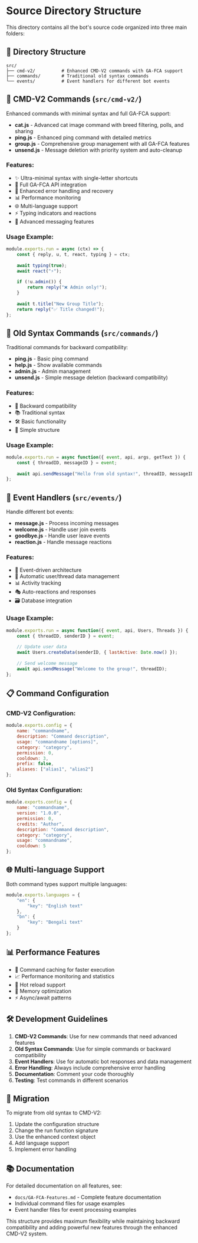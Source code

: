 # Source Directory Structure

This directory contains all the bot's source code organized into three main folders:

## 📁 Directory Structure

```
src/
├── cmd-v2/          # Enhanced CMD-V2 commands with GA-FCA support
├── commands/        # Traditional old syntax commands
└── events/          # Event handlers for different bot events
```

## 🚀 CMD-V2 Commands (`src/cmd-v2/`)

Enhanced commands with minimal syntax and full GA-FCA support:

- **cat.js** - Advanced cat image command with breed filtering, polls, and sharing
- **ping.js** - Enhanced ping command with detailed metrics
- **group.js** - Comprehensive group management with all GA-FCA features
- **unsend.js** - Message deletion with priority system and auto-cleanup

### Features:
- ✨ Ultra-minimal syntax with single-letter shortcuts
- 🔧 Full GA-FCA API integration
- 🎯 Enhanced error handling and recovery
- 📊 Performance monitoring
- 🌐 Multi-language support
- ⚡ Typing indicators and reactions
- 🎨 Advanced messaging features

### Usage Example:
```javascript
module.exports.run = async (ctx) => {
    const { reply, u, t, react, typing } = ctx;
    
    await typing(true);
    await react("⚡");
    
    if (!u.admin()) {
        return reply("❌ Admin only!");
    }
    
    await t.title("New Group Title");
    return reply("✅ Title changed!");
};
```

## 🔧 Old Syntax Commands (`src/commands/`)

Traditional commands for backward compatibility:

- **ping.js** - Basic ping command
- **help.js** - Show available commands
- **admin.js** - Admin management
- **unsend.js** - Simple message deletion (backward compatibility)

### Features:
- 🔄 Backward compatibility
- 📚 Traditional syntax
- 🛠️ Basic functionality
- 🎯 Simple structure

### Usage Example:
```javascript
module.exports.run = async function({ event, api, args, getText }) {
    const { threadID, messageID } = event;
    
    await api.sendMessage("Hello from old syntax!", threadID, messageID);
};
```

## 📡 Event Handlers (`src/events/`)

Handle different bot events:

- **message.js** - Process incoming messages
- **welcome.js** - Handle user join events
- **goodbye.js** - Handle user leave events
- **reaction.js** - Handle message reactions

### Features:
- 🎪 Event-driven architecture
- 🔄 Automatic user/thread data management
- 📊 Activity tracking
- 🎭 Auto-reactions and responses
- 🗃️ Database integration

### Usage Example:
```javascript
module.exports.run = async function({ event, api, Users, Threads }) {
    const { threadID, senderID } = event;
    
    // Update user data
    await Users.createData(senderID, { lastActive: Date.now() });
    
    // Send welcome message
    await api.sendMessage("Welcome to the group!", threadID);
};
```

## 📋 Command Configuration

### CMD-V2 Configuration:
```javascript
module.exports.config = {
    name: "commandname",
    description: "Command description",
    usage: "commandname [options]",
    category: "category",
    permission: 0,
    cooldown: 3,
    prefix: false,
    aliases: ["alias1", "alias2"]
};
```

### Old Syntax Configuration:
```javascript
module.exports.config = {
    name: "commandname",
    version: "1.0.0",
    permission: 0,
    credits: "Author",
    description: "Command description",
    category: "category",
    usage: "commandname",
    cooldown: 5
};
```

## 🌐 Multi-language Support

Both command types support multiple languages:

```javascript
module.exports.languages = {
    "en": {
        "key": "English text"
    },
    "bn": {
        "key": "Bengali text"
    }
};
```

## 📊 Performance Features

- 🚀 Command caching for faster execution
- 📈 Performance monitoring and statistics
- 🔄 Hot reload support
- 💾 Memory optimization
- ⚡ Async/await patterns

## 🛠️ Development Guidelines

1. **CMD-V2 Commands**: Use for new commands that need advanced features
2. **Old Syntax Commands**: Use for simple commands or backward compatibility
3. **Event Handlers**: Use for automatic bot responses and data management
4. **Error Handling**: Always include comprehensive error handling
5. **Documentation**: Comment your code thoroughly
6. **Testing**: Test commands in different scenarios

## 🔧 Migration

To migrate from old syntax to CMD-V2:

1. Update the configuration structure
2. Change the run function signature
3. Use the enhanced context object
4. Add language support
5. Implement error handling

## 📚 Documentation

For detailed documentation on all features, see:
- `docs/GA-FCA-Features.md` - Complete feature documentation
- Individual command files for usage examples
- Event handler files for event processing examples

This structure provides maximum flexibility while maintaining backward compatibility and adding powerful new features through the enhanced CMD-V2 system.